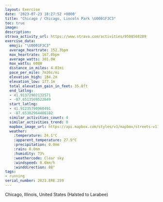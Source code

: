 ```yaml
---
layout: Exercise
date: '2023-07-23 18:27:52 +0000'
title: "Chicago / Chicago, Lincoln Park \U0001F3C3"
toc: true
image:
description:
strava_activity_url: https://www.strava.com/activities/9508568209
exercise_data:
  emoji: "\U0001F3C3"
  average_heartrate: 152.3bpm
  max_heartrate: 167.0bpm
  average_watts: 301.0W
  max_watts: 608W
  distance_in_miles: 4.01mi
  pace_per_mile: 7m36s/mi
  elevation_high: 184.2m
  elevation_low: 177.1m
  total_elevation_gain_in_feet: 35.8ft
  end_latlng:
  - 41.91372902132571
  - -87.6513569522649
  start_latlng:
  - 41.91235790960491
  - -87.65302964486182
  similar_activities_count: 4
  similar_activities_trend: 0
  mapbox_image_url: https://api.mapbox.com/styles/v1/mapbox/streets-v11/static/path-5+787af2-1.0(%7Bgy~Fpl~uO%40m%40GuC%40uFEsBD_%40CCK%3FG_%40GyD%40cAEiE%40mAO%7DKCSGGcA%3FWAIGCOGoSCq%40C_DK%7DAKyP%40sEEsDBi%40H%7D%40%40i%40Iw%40o%40mCMcA%3FeDIq%40Aw%40%40mDEgAAsCMcAcAkEGCE%40mBnAs%40%5CwBpAm%40Ts%40%5CWHeA%60%40e%40HmBj%40s%40Lq%40R_ALiG%60Ag%40DoAXkDl%40aCl%40m%40HYJYBiAXm%40JkCPK%3FcASw%40%40WHeCfBFr%40T%7CABj%40Fj%40ZfEG~BDJFH%3FPHl%40AZMn%40Gj%40PpC%40%60%40IdAFTPJNBf%40KDVJFJ%40p%40I%5EOl%40Md%40C~ACVDj%40%60%40VBVCZQx%40GtAM%60ACp%40BNA%5E%40XF~%40j%40%5CNtBLb%40Hx%40FJDDH%40%5CIdEH%60E%3FjABjAMfI%40NNBEN%40b%40Ij%40Jz%40DzHD%60CA~EIZG%7C%40Bx%40JZ%5EVXBxCKpBCv%40FpQW%60DCd%40%40TBHLBXFfKNNBFF%7CE),pin-s-s+e5b22e(-87.65145,41.91374),pin-s-f+89ae00(-87.64946000000008,41.913749999999965)/auto/800x800?access_token=pk.eyJ1Ijoiam9zaGJlY2ttYW4iLCJhIjoiY205eWR2aDd1MWZ6djJrbXc4a3M0bWZleiJ9.XiG9OWkNcZk2QzjJbxLB4A
  weather:
    :temperature: 24.1°C
    :apparent_temperature: 27.9°C
    :precipitation: 0.0mm
    :rain: 0.0mm
    :humidity: 73%
    :weathercode: Clear sky
    :windspeed: 8.6km/h
    :winddirection: 88°
tags:
- running
serial_number: 2023.ERE.259
---
```

Chicago, Illinois, United States (Halsted to Larabee)
